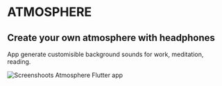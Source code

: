 # ATMOSPHERE
## Create your own atmosphere with headphones

App generate customisible background sounds for work, meditation, reading. 

![Screenshoots Atmosphere Flutter app](https://github.com/leksidev/flutter-app-atmosphere/blob/master/promo/screenshots.png)
